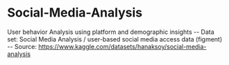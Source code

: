 # Social-Media-Analysis
User behavior Analysis using platform and demographic insights
-- Data set: Social Media Analysis / user-based social media access data (figment)
-- Source: https://www.kaggle.com/datasets/hanaksoy/social-media-analysis
